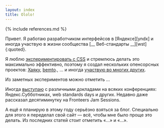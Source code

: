 ```yaml
---
layout: index
title: Ololo!
---
```

{% include references.md %}

Привет. Я работаю разработчиком интерфейсов в [Яндексе][yndx] и иногда участвую в жизни сообщества [__ Веб-стандарты __][wst]{:quoted}.


Я люблю [экспериментировать с CSS](fun/) и стремлюсь делать это максимально эффективно, поэтому я создал нескольких опенсорсных проектов: [Хаяку](gh:hayaku/hayaku), [bemto](gh:kizu/bemto)., … и иногда [участвую во многих других](projects/other/).

Из заметных экспериментов можно отметить …

Иногда [выступаю](talks/) с различными докладами на всяких конференциях: Яндекс.Субботниках, web standards days и других. Недавно даже рассказал десятиминутку на Fronteers Jam Sessions.

А ещё я планирую в этому году серьёзно взяться за блог. Специально для этого я переделал свой сайт — всё, чтобы мне было проще это делать. Из последних статей стоит отметить «…» и «…».